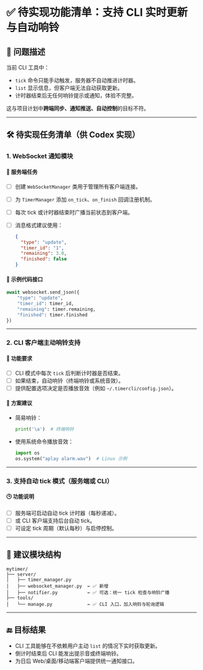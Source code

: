 
# ✅ 待实现功能清单：支持 CLI 实时更新与自动响铃

## 📌 问题描述

当前 CLI 工具中：

* `tick` 命令只能手动触发，服务器不自动推进计时器。
* `list` 显示信息，但客户端无法自动获取更新。
* 计时器结束后无任何响铃提示或通知，体验不完整。

这与项目计划中**跨端同步、通知推送、自动控制**的目标不符。

---

## 🛠️ 待实现任务清单（供 Codex 实现）

### 1. **WebSocket 通知模块**

#### 🔧 服务端任务

* [ ] 创建 `WebSocketManager` 类用于管理所有客户端连接。
* [ ] 为 `TimerManager` 添加 `on_tick`、`on_finish` 回调注册机制。
* [ ] 每次 tick 或计时器结束时广播当前状态到客户端。
* [ ] 消息格式建议使用：

  ```json
  {
    "type": "update",
    "timer_id": "1",
    "remaining": 3.0,
    "finished": false
  }
  ```

#### 🧪 示例代码接口

```python
await websocket.send_json({
    "type": "update",
    "timer_id": timer_id,
    "remaining": timer.remaining,
    "finished": timer.finished
})
```

---

### 2. **CLI 客户端主动响铃支持**

#### 🎯 功能要求

* [ ] CLI 模式中每次 `tick` 后判断计时器是否结束。
* [ ] 如果结束，自动响铃（终端响铃或系统音效）。
* [ ] 提供配置选项决定是否播放音效（例如 `~/.timercli/config.json`）。

#### 🔔 方案建议

* 简易响铃：

  ```python
  print('\a')  # 终端响铃
  ```
* 使用系统命令播放音效：

  ```python
  import os
  os.system("aplay alarm.wav")  # Linux 示例
  ```

---

### 3. **支持自动 tick 模式（服务端或 CLI）**

#### 🕒 功能说明

* [ ] 服务端可启动自动 tick 计时器（每秒递减）。
* [ ] 或 CLI 客户端支持后台自动 tick。
* [ ] 可设定 tick 周期（默认每秒）与启停控制。

---

## 📎 建议模块结构

```
mytimer/
├── server/
│   ├── timer_manager.py
│   ├── websocket_manager.py  ← ✅ 新增
│   ├── notifier.py           ← ✅ 可选：统一 tick 检查与响铃广播
├── tools/
│   └── manage.py             ← ✅ CLI 入口，加入响铃与轮询逻辑
```

---

## 🔚 目标结果

* CLI 工具能够在不依赖用户主动 `list` 的情况下实时获取更新。
* 倒计时结束后 CLI 能发出提示音或终端响铃。
* 为日后 Web/桌面/移动端客户端提供统一通知接口。


